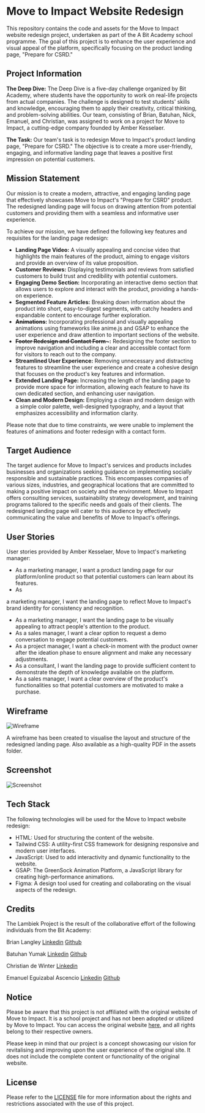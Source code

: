 # Move to Impact Website Redesign

This repository contains the code and assets for the Move to Impact website redesign project, undertaken as part of the A Bit Academy school programme. The goal of this project is to enhance the user experience and visual appeal of the platform, specifically focusing on the product landing page, "Prepare for CSRD."

## Project Information

**The Deep Dive:** The Deep Dive is a five-day challenge organized by Bit Academy, where students have the opportunity to work on real-life projects from actual companies. The challenge is designed to test students' skills and knowledge, encouraging them to apply their creativity, critical thinking, and problem-solving abilities. Our team, consisting of Brian, Batuhan, Nick, Emanuel, and Christian, was assigned to work on a project for Move to Impact, a cutting-edge company founded by Amber Kesselaer.

**The Task:** Our team's task is to redesign Move to Impact's product landing page, "Prepare for CSRD." The objective is to create a more user-friendly, engaging, and informative landing page that leaves a positive first impression on potential customers.

## Mission Statement

Our mission is to create a modern, attractive, and engaging landing page that effectively showcases Move to Impact's "Prepare for CSRD" product. The redesigned landing page will focus on drawing attention from potential customers and providing them with a seamless and informative user experience.

To achieve our mission, we have defined the following key features and requisites for the landing page redesign:

- **Landing Page Video:** A visually appealing and concise video that highlights the main features of the product, aiming to engage visitors and provide an overview of its value proposition.
- **Customer Reviews:** Displaying testimonials and reviews from satisfied customers to build trust and credibility with potential customers.
- **Engaging Demo Section:** Incorporating an interactive demo section that allows users to explore and interact with the product, providing a hands-on experience.
- **Segmented Feature Articles:** Breaking down information about the product into short, easy-to-digest segments, with catchy headers and expandable content to encourage further exploration.
- **~~Animations~~:** Incorporating professional and visually appealing animations using frameworks like anime.js and GSAP to enhance the user experience and draw attention to important sections of the website.
- **~~Footer Redesign and Contact Form~~~:** Redesigning the footer section to improve navigation and including a clear and accessible contact form for visitors to reach out to the company.
- **Streamlined User Experience:** Removing unnecessary and distracting features to streamline the user experience and create a cohesive design that focuses on the product's key features and information.
- **Extended Landing Page:** Increasing the length of the landing page to provide more space for information, allowing each feature to have its own dedicated section, and enhancing user navigation.
- **Clean and Modern Design:** Employing a clean and modern design with a simple color palette, well-designed typography, and a layout that emphasizes accessibility and information clarity.

Please note that due to time constraints, we were unable to implement the features of animations and footer redesign with a contact form.

## Target Audience

The target audience for Move to Impact's services and products includes businesses and organizations seeking guidance on implementing socially responsible and sustainable practices. This encompasses companies of various sizes, industries, and geographical locations that are committed to making a positive impact on society and the environment. Move to Impact offers consulting services, sustainability strategy development, and training programs tailored to the specific needs and goals of their clients. The redesigned landing page will cater to this audience by effectively communicating the value and benefits of Move to Impact's offerings.

## User Stories

User stories provided by Amber Kesselaer, Move to Impact's marketing manager:

- As a marketing manager, I want a product landing page for our platform/online product so that potential customers can learn about its features.
- As

 a marketing manager, I want the landing page to reflect Move to Impact's brand identity for consistency and recognition.
- As a marketing manager, I want the landing page to be visually appealing to attract people's attention to the product.
- As a sales manager, I want a clear option to request a demo conversation to engage potential customers.
- As a project manager, I want a check-in moment with the product owner after the ideation phase to ensure alignment and make any necessary adjustments.
- As a consultant, I want the landing page to provide sufficient content to demonstrate the depth of knowledge available on the platform.
- As a sales manager, I want a clear overview of the product's functionalities so that potential customers are motivated to make a purchase.

## Wireframe

![Wireframe](./assets/Wireframe.png)

A wireframe has been created to visualise the layout and structure of the redesigned landing page. Also available as a high-quality PDF in the assets folder.

## Screenshot

![Screenshot](./assets/move-to-impact.png)

## Tech Stack

The following technologies will be used for the Move to Impact website redesign:

- HTML: Used for structuring the content of the website.
- Tailwind CSS: A utility-first CSS framework for designing responsive and modern user interfaces.
- JavaScript: Used to add interactivity and dynamic functionality to the website.
- GSAP: The GreenSock Animation Platform, a JavaScript library for creating high-performance animations.
- Figma: A design tool used for creating and collaborating on the visual aspects of the redesign.

## Credits

The Lambiek Project is the result of the collaborative effort of the following individuals from the Bit Academy:

Brian Langley
[Linkedin](https://www.linkedin.com/in/bel97/)
[Github](https://github.com/brianlangley)

Batuhan Yumak
[Linkedin](https://www.linkedin.com/in/batuhanyumak/)
[Github](https://github.com/BatuhanYumak)

Christian de Winter
[Linkedin](https://www.linkedin.com/in/christian-de-winter-367652256/)

Emanuel Eguizabal Ascencio
[Linkedin](https://www.linkedin.com/in/emanuel-eguizabal-ascencio-454948253/)
[Github](https://github.com/EmanuelEgui)


## Notice

Please be aware that this project is not affiliated with the original website of Move to Impact. It is a school project and has not been adopted or utilized by Move to Impact. You can access the original website [here](https://movetoimpact.com/tools-services/csrd-consulting/), and all rights belong to their respective owners.

Please keep in mind that our project is a concept showcasing our vision for revitalising and improving upon the user experience of the original site. It does not include the complete content or functionality of the original website.

## License

Please refer to the [LICENSE](LICENSE) file for more information about the rights and restrictions associated with the use of this project.
